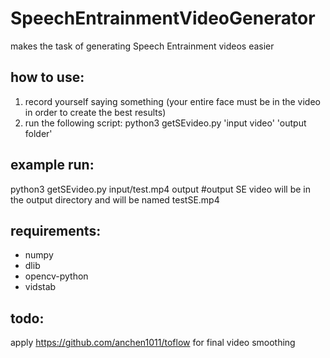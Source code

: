 # SpeechEntrainmentVideoGenerator
makes the task of generating Speech Entrainment videos easier

## how to use: 
1) record yourself saying something (your entire face must be in the video in order to create the best results)
2) run the following script: python3 getSEvideo.py 'input video' 'output folder'

## example run:
python3 getSEvideo.py input/test.mp4 output #output SE video will be in the output directory and will be named testSE.mp4

## requirements:
- numpy
- dlib
- opencv-python
- vidstab

## todo:
apply https://github.com/anchen1011/toflow for final video smoothing
